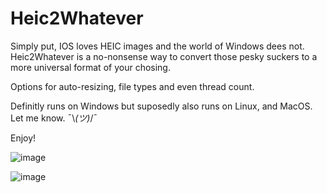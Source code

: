 # Heic2Whatever
Simply put, IOS loves HEIC images and the world of Windows dees not. Heic2Whatever is a no-nonsense way to convert those pesky suckers to a more universal format of your chosing.

Options for auto-resizing, file types and even thread count.

Definitly runs on Windows but suposedly also runs on Linux, and MacOS. Let me know. ¯\\_(ツ)_/¯

Enjoy!

![image](https://user-images.githubusercontent.com/11428567/127710655-9d95028f-60fa-4d62-bb2c-7d98a47c8247.png)

![image](https://user-images.githubusercontent.com/11428567/127710570-75601f38-8f02-45f8-a372-58de58a5fb17.png)
